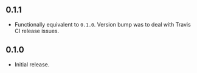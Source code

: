 ## 0.1.1

- Functionally equivalent to `0.1.0`. Version bump was to deal with Travis CI
  release issues.

## 0.1.0

- Initial release.
